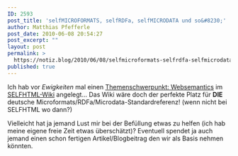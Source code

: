 ```yaml
---
ID: 2593
post_title: 'selfMICROFORMATS, selfRDFa, selfMICRODATA und so&#8230;'
author: Matthias Pfefferle
post_date: 2010-06-08 20:54:27
post_excerpt: ""
layout: post
permalink: >
  https://notiz.blog/2010/06/08/selfmicroformats-selfrdfa-selfmicrodata-und-so/
published: true
---
```

Ich hab vor <em>Ewigkeiten</em> mal einen <a href="http://wiki.selfhtml.org/wiki/Themen:Websemantics">Themenschwerpunkt: Websemantics</a> im <a href="http://wiki.selfhtml.org/">SELFHTML-Wiki</a> angelegt... Das Wiki wäre doch der perfekte Platz für <strong>DIE</strong> deutsche Microformats/RDFa/Microdata-Standardreferenz! (wenn nicht bei SELFHTML wo dann?)

Vielleicht hat ja jemand Lust mir bei der Befüllung etwas zu helfen (ich hab meine eigene freie Zeit etwas überschätzt)? Eventuell spendet ja auch jemand einen schon fertigen Artikel/Blogbeitrag den wir als Basis nehmen könnten.